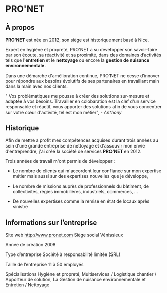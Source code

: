 # PRO'NET
<h2> À propos </h2>
<p align="justify">
  
<b>PRO'NET</b> est née en 2012, son siège est historiquement basé à Nice.

Expert en hygiène et propreté, PRO'NET a su développer son savoir-faire par son écoute, sa réactivité et sa proximité, dans des domaines d’activités tels que l'<b>entretien </b> et le <b> nettoyage </b> ou encore la <b> gestion de nuisance environnementale </b>.

Dans une démarche d'amélioration continue, PRO'NET ne cesse d’innover pour répondre aux besoins évolutifs de ses partenaires en travaillant main dans la main avec nos clients.

" Vos problématiques me pousse à créer des solutions sur-mesure et adaptée à vos besoins. Travailler en colobaration est la clef d'un service responsable et réactif, vous apporter des solutions afin de vous concentrer sur votre cœur d'activité, tel est mon métier",<i> - Anthony </i>

<h2> Historique </h2>

Afin de mettre a profit mes compétences acquises durant trois années au sein d'une grande entreprise de nettoyage et d'assouvir mon envie d'entreprendre, j'ai créé la société de services <b> PRO'NET </b> en 2012.

Trois années de travail m'ont permis de développer :

- Le nombre de clients qui  m'accordent leur confiance sur mon expertise métier mais aussi sur des expertises nouvelles que je développe,

- Le nombre de missions auprès de professionnels du bâtiment, de collectivités, régies immobilières, industriels, commerces, …

- De nouvelles expertises comme la remise en état de locaux après sinistre

<h2> Informations sur l’entreprise </h2>

Site web
http://www.pronet.com
Siège social
Vénissieux

Année de création
2008

Type d’entreprise
Société à responsabilité limitée (SRL)

Taille de l’entreprise
11 à 50 employés

Spécialisations
Hygiène et propreté, Multiservices / Logistique chantier / Apporteur de solution, La Gestion de nuisance environnementale et Entretien / Nettoyage
<p align="justify">

</p>
